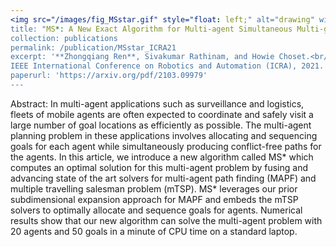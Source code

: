 ```yaml
---
<img src="/images/fig_MSstar.gif" style="float: left;" alt="drawing" width="200"/>
title: "MS*: A New Exact Algorithm for Multi-agent Simultaneous Multi-goal Sequencing and Path Finding"
collection: publications
permalink: /publication/MSstar_ICRA21
excerpt: '**Zhongqiang Ren**, Sivakumar Rathinam, and Howie Choset.<br/>
IEEE International Conference on Robotics and Automation (ICRA), 2021.'
paperurl: 'https://arxiv.org/pdf/2103.09979'
---
```


Abstract: In multi-agent applications such as surveillance and logistics, fleets of mobile agents are often expected to coordinate and safely visit a large number of goal locations as efficiently as possible. The multi-agent planning problem in these applications involves allocating and sequencing goals for each agent while simultaneously producing conflict-free paths for the agents. In this article, we introduce a new algorithm called MS* which computes an optimal solution for this multi-agent problem by fusing and advancing state of the art solvers for multi-agent path finding (MAPF) and multiple travelling salesman problem (mTSP). MS* leverages our prior subdimensional expansion approach for MAPF and embeds the mTSP solvers to optimally allocate and sequence goals for agents. Numerical results show that our new algorithm can solve the multi-agent problem with 20 agents and 50 goals in a minute of CPU time on a standard laptop.
